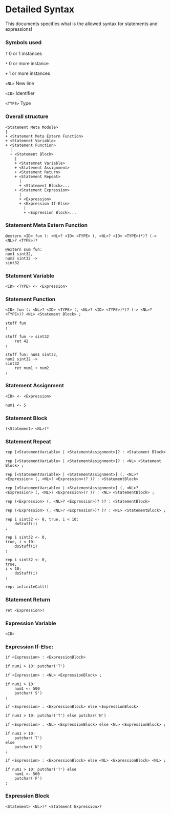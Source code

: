 # Detailed Syntax

This documents specifies what is the allowed syntax for statements and expressions!

### Symbols used
`?` 0 or 1 instances

`*` 0 or more instance

`+` 1 or more instances

`<NL>` New line

`<ID>` Identifier

`<TYPE>` Type

### Overall structure
```
<Statement Meta Module>
|
+ <Statement Meta Extern Function>
+ <Statemnet Variable>
+ <Statement Function>
  |
  + <Statement Block>
    |
    + <Statemnet Variable>
    + <Statement Assignment>
    + <Statement Return>
    + <Statement Repeat>
      |
      + <Statement Block>...
    + <Statement Expression>
      |
      + <Expression>
      + <Expression If-Else>
        |
        + <Expression Block>...
```

### Statement Meta Extern Function
`@extern <ID> fun (: <NL>? <ID> <TYPE> (, <NL>? <ID> <TYPE>)*)? (-> <NL>? <TYPE>)?`
```
@extern sum fun:
num1 sint32,
num2 sint32 ->
sint32
```

### Statement Variable
`<ID> <TYPE> <- <Expression>`

### Statement Function
`<ID> fun (: <NL>? <ID> <TYPE> (, <NL>? <ID> <TYPE>)*)? (-> <NL>? <TYPE>)? <NL> <Statement Block> ;`
```
stuff fun
;

stuff fun -> sint32
    ret 42
;

stuff fun: num1 sint32,
num2 sint32 ->
sint32
    ret num1 + num2
;
```

### Statement Assignment
`<ID> <- <Expression>`
```
num1 <- 5
```

### Statement Block
`(<Statement> <NL>)*`

### Statement Repeat
`rep [<StatementVariable> | <StatementAssignment>]? : <Statement Block>`

`rep [<StatementVariable> | <StatementAssignment>]? : <NL> <Statement Block> ;`

`rep [<StatementVariable> | <StatementAssignment>] (, <NL>? <Expression> (, <NL>? <Expression>)? )? : <StatementBlock>`

`rep [<StatementVariable> | <StatementAssignment>] (, <NL>? <Expression> (, <NL>? <Expression>)? )? : <NL> <StatementBlock> ;`

`rep (<Expression> (, <NL>? <Expression>)? )? : <StatementBlock>`

`rep (<Expression> (, <NL>? <Expression>)? )? : <NL> <StatementBlock> ;`
```
rep i sint32 <- 0, true, i < 10:
    doStuff(i)
;

rep i sint32 <- 0,
true, i < 10:
    doStuff(i)
;

rep i sint32 <- 0,
true,
i < 10:
    doStuff(i)
;

rep: infiniteCall()
```

### Statement Return
`ret <Expression>?`

### Expression Variable
`<ID>`

### Expression If-Else:
`if <Expression> : <ExpressionBlock>`
```
if num1 > 10: putchar('T')

```

`if <Expression> : <NL> <ExpressionBlock> ;`
```
if num1 > 10:
    num1 <- 500
    putchar('S')
;
```

`if <Expression> : <ExpressionBlock> else <ExpressionBlock>`
```
if num1 > 10: putchar('T') else putchar('N')

```

`if <Expression> : <NL> <ExpressionBlock> else <NL> <ExpressionBlock> ;`
```
if num1 > 10:
    putchar('T')
else
    putchar('N')
;

```

`if <Expression> : <ExpressionBlock> else <NL> <ExpressionBlock> <NL> ;`
```
if num1 > 10: putchar('T') else
    num1 <- 500
    putchar('F')
;

```

### Expression Block
`<Statement> <NL>)* <Statement Expression>?`